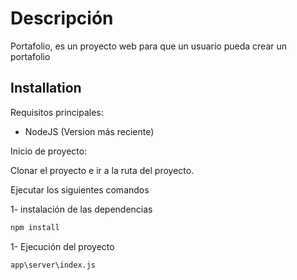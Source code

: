 # Descripción

Portafolio, es un proyecto web para que un usuario pueda crear un portafolio

## Installation

Requisitos principales:
- NodeJS (Version más reciente)

Inicio de proyecto:

Clonar el proyecto e ir a la ruta del proyecto.

Ejecutar los siguientes comandos 

1- instalación de las dependencias

```bash
npm install
```
1- Ejecución del proyecto

```bash
app\server\index.js
```